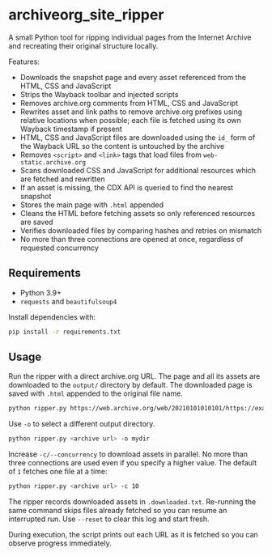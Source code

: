 # archiveorg_site_ripper

A small Python tool for ripping individual pages from the Internet Archive and recreating their original structure locally.

Features:

- Downloads the snapshot page and every asset referenced from the HTML, CSS and JavaScript
- Strips the Wayback toolbar and injected scripts
- Removes archive.org comments from HTML, CSS and JavaScript
- Rewrites asset and link paths to remove archive.org prefixes using relative locations when possible; each file is fetched using its own Wayback timestamp if present
- HTML, CSS and JavaScript files are downloaded using the `id_` form of the Wayback URL so the content is untouched by the archive
- Removes `<script>` and `<link>` tags that load files from `web-static.archive.org`
- Scans downloaded CSS and JavaScript for additional resources which are fetched and rewritten
- If an asset is missing, the CDX API is queried to find the nearest snapshot
- Stores the main page with `.html` appended
- Cleans the HTML before fetching assets so only referenced resources are saved
- Verifies downloaded files by comparing hashes and retries on mismatch
- No more than three connections are opened at once, regardless of requested concurrency

## Requirements

- Python 3.9+
- `requests` and `beautifulsoup4`

Install dependencies with:

```bash
pip install -r requirements.txt
```

## Usage

Run the ripper with a direct archive.org URL. The page and all its assets are downloaded to the `output/` directory by default. The downloaded page is saved with `.html` appended to the original file name.

```bash
python ripper.py https://web.archive.org/web/20210101010101/https://example.com/index.html
```

Use `-o` to select a different output directory.

```bash
python ripper.py <archive url> -o mydir
```

Increase `-c/--concurrency` to download assets in parallel. No more than three
connections are used even if you specify a higher value. The default of `1`
fetches one file at a time:

```bash
python ripper.py <archive url> -c 10
```

The ripper records downloaded assets in `.downloaded.txt`. Re-running the same
command skips files already fetched so you can resume an interrupted run. Use
`--reset` to clear this log and start fresh.

During execution, the script prints out each URL as it is fetched so you can
observe progress immediately.
